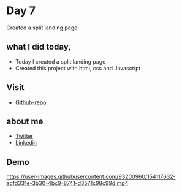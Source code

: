 # Day 7

Created a split landing page!


## what I did today,

 - Today I created a split landing page
 - Created this project with html, css and Javascript


## Visit

 - [Github-repo](https://github.com/KaranChandekar/50projects50days/tree/master/split-landing-page)

 
## about me

 - [Twitter](https://twitter.com/karanchandekar1)
 - [Linkedin](https://www.linkedin.com/in/karan-chandekar-a87263219/)


## Demo

https://user-images.githubusercontent.com/93200960/154117632-adfd331e-3b30-4bc9-8741-d3571c98c99d.mp4
